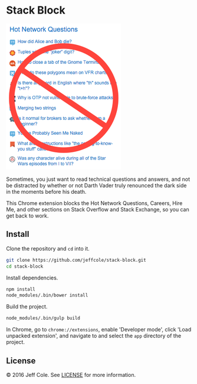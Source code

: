 # Stack Block

![That looks interesting...](assets/images/stack-block.png)

Sometimes, you just want to read technical questions and answers, and not be distracted by whether or not Darth Vader truly renounced the dark side in the moments before his death.

This Chrome extension blocks the Hot Network Questions, Careers, Hire Me, and other sections on Stack Overflow and Stack Exchange, so you can get back to work.

## Install

Clone the repository and `cd` into it.

```bash
git clone https://github.com/jeffcole/stack-block.git
cd stack-block
```

Install dependencies.

```bash
npm install
node_modules/.bin/bower install
```

Build the project.
```bash
node_modules/.bin/gulp build
```

In Chrome, go to `chrome://extensions`, enable 'Developer mode', click 'Load unpacked extension', and navigate to and select the `app` directory of the project.

## License

© 2016 Jeff Cole. See [LICENSE](LICENSE) for more information.
